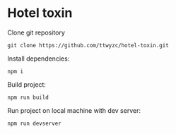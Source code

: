 # Hotel toxin

Clone git repository

`git clone https://github.com/ttwyzc/hotel-toxin.git`

Install dependencies:

`npm i`

Build project:

`npm run build`

Run project on local machine with dev server:

`npm run devserver`

